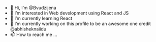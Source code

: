 
- 👋 Hi, I’m @Bvudzijena
- 👀 I’m interested in Web development using React and JS
- 🌱 I’m currently learning React 
- 💞️ I’m currently working on this profile to be an awesome one credit @abhisheknaiidu
- 📫 How to reach me ...
